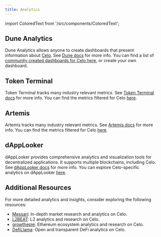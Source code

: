 ```yaml
---
title: Analytics
---
```


import ColoredText from '/src/components/ColoredText';

## Dune Analytics

Dune Analytics allows anyone to create dashboards that present information about <ColoredText>[Celo](https://dune.com/blockchains/celo)</ColoredText>. 
See [Dune docs](https://docs.dune.com/) for more info.
You can find a list of [community created dashboards for Celo here](https://dune.com/discover/content/relevant?q=blockchain%3A%27Celo%27&resource-type=dashboards), or create your own dashboard.

## Token Terminal

Token Terminal tracks many industry relevant metrics.
See [Token Terminal docs](https://docs.tokenterminal.com/) for more info.
You can find the metrics filtered for Celo <ColoredText>[here](https://tokenterminal.com/terminal/projects/celo)</ColoredText>.

## Artemis

Artemis tracks many industry relevant metrics.
See [Artemis docs](https://docs.artemis.xyz/) for more info.
You can find the metrics filtered for Celo <ColoredText>[here](https://app.artemis.xyz/project/celo)</ColoredText>.

## dAppLooker

dAppLooker provides comprehensive analytics and visualization tools for decentralized applications.
It supports multiple blockchains, including Celo.
See [dAppLooker docs](https://docs.dapplooker.com/) for more info.
You can explore Celo-specific analytics on dAppLooker <ColoredText>[here](https://dapplooker.com/analytics/celo)</ColoredText>.

## Additional Resources

For more detailed analytics and insights, consider exploring the following resources:
- <ColoredText>[Messari](https://messari.io/asset/celo)</ColoredText>: In-depth market research and analytics on Celo.
- <ColoredText>[L2BEAT](https://l2beat.com/scaling/projects/celo)</ColoredText>: L2 analytics and research on Celo.
- <ColoredText>[growthepie](https://www.growthepie.xyz/chains/celo)</ColoredText>: Ethereum ecosystem analytics and research on Celo.
- <ColoredText>[DefiLlama](https://defillama.com/chain/celo)</ColoredText>: Open and transparent DeFi analytics on Celo.
